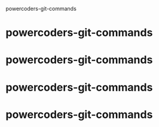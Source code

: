 powercoders-git-commands
# powercoders-git-commands
# powercoders-git-commands
# powercoders-git-commands
# powercoders-git-commands


